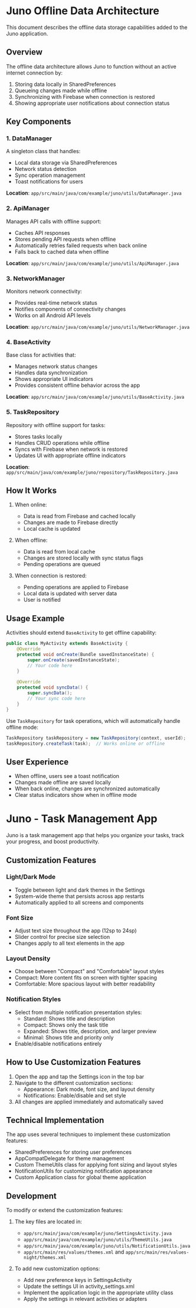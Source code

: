 # Juno Offline Data Architecture

This document describes the offline data storage capabilities added to the Juno application.

## Overview

The offline data architecture allows Juno to function without an active internet connection by:

1. Storing data locally in SharedPreferences
2. Queueing changes made while offline
3. Synchronizing with Firebase when connection is restored
4. Showing appropriate user notifications about connection status

## Key Components

### 1. DataManager

A singleton class that handles:
- Local data storage via SharedPreferences
- Network status detection
- Sync operation management
- Toast notifications for users

**Location**: `app/src/main/java/com/example/juno/utils/DataManager.java`

### 2. ApiManager

Manages API calls with offline support:
- Caches API responses
- Stores pending API requests when offline
- Automatically retries failed requests when back online
- Falls back to cached data when offline

**Location**: `app/src/main/java/com/example/juno/utils/ApiManager.java`

### 3. NetworkManager

Monitors network connectivity:
- Provides real-time network status
- Notifies components of connectivity changes
- Works on all Android API levels

**Location**: `app/src/main/java/com/example/juno/utils/NetworkManager.java`

### 4. BaseActivity

Base class for activities that:
- Manages network status changes
- Handles data synchronization
- Shows appropriate UI indicators
- Provides consistent offline behavior across the app

**Location**: `app/src/main/java/com/example/juno/utils/BaseActivity.java`

### 5. TaskRepository

Repository with offline support for tasks:
- Stores tasks locally
- Handles CRUD operations while offline
- Syncs with Firebase when network is restored
- Updates UI with appropriate offline indicators

**Location**: `app/src/main/java/com/example/juno/repository/TaskRepository.java`

## How It Works

1. When online:
   - Data is read from Firebase and cached locally
   - Changes are made to Firebase directly
   - Local cache is updated

2. When offline:
   - Data is read from local cache
   - Changes are stored locally with sync status flags
   - Pending operations are queued

3. When connection is restored:
   - Pending operations are applied to Firebase
   - Local data is updated with server data
   - User is notified

## Usage Example

Activities should extend `BaseActivity` to get offline capability:

```java
public class MyActivity extends BaseActivity {
    @Override
    protected void onCreate(Bundle savedInstanceState) {
        super.onCreate(savedInstanceState);
        // Your code here
    }
    
    @Override
    protected void syncData() {
        super.syncData();
        // Your sync code here
    }
}
```

Use `TaskRepository` for task operations, which will automatically handle offline mode:

```java
TaskRepository taskRepository = new TaskRepository(context, userId);
taskRepository.createTask(task);  // Works online or offline
```

## User Experience

- When offline, users see a toast notification
- Changes made offline are saved locally
- When back online, changes are synchronized automatically
- Clear status indicators show when in offline mode 

# Juno - Task Management App

Juno is a task management app that helps you organize your tasks, track your progress, and boost productivity.

## Customization Features

### Light/Dark Mode
- Toggle between light and dark themes in the Settings
- System-wide theme that persists across app restarts
- Automatically applied to all screens and components

### Font Size
- Adjust text size throughout the app (12sp to 24sp)
- Slider control for precise size selection
- Changes apply to all text elements in the app

### Layout Density
- Choose between "Compact" and "Comfortable" layout styles
- Compact: More content fits on screen with tighter spacing
- Comfortable: More spacious layout with better readability

### Notification Styles
- Select from multiple notification presentation styles:
  - Standard: Shows title and description
  - Compact: Shows only the task title
  - Expanded: Shows title, description, and larger preview
  - Minimal: Shows title and priority only
- Enable/disable notifications entirely

## How to Use Customization Features

1. Open the app and tap the Settings icon in the top bar
2. Navigate to the different customization sections:
   - Appearance: Dark mode, font size, and layout density
   - Notifications: Enable/disable and set style
3. All changes are applied immediately and automatically saved

## Technical Implementation

The app uses several techniques to implement these customization features:

- SharedPreferences for storing user preferences
- AppCompatDelegate for theme management
- Custom ThemeUtils class for applying font sizing and layout styles
- NotificationUtils for customizing notification appearance
- Custom Application class for global theme application

## Development

To modify or extend the customization features:

1. The key files are located in:
   - `app/src/main/java/com/example/juno/SettingsActivity.java`
   - `app/src/main/java/com/example/juno/utils/ThemeUtils.java`
   - `app/src/main/java/com/example/juno/utils/NotificationUtils.java`
   - `app/src/main/res/values/themes.xml` and `app/src/main/res/values-night/themes.xml`

2. To add new customization options:
   - Add new preference keys in SettingsActivity
   - Update the settings UI in activity_settings.xml
   - Implement the application logic in the appropriate utility class
   - Apply the settings in relevant activities or adapters 